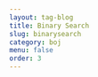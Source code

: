 ```yaml
---
layout: tag-blog
title: Binary Search
slug: binarysearch
category: boj
menu: false
order: 3
---
```

